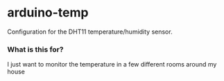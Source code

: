 # arduino-temp
Configuration for the DHT11 temperature/humidity sensor.
### What is this for?
I just want to monitor the temperature in a few different rooms around my house
